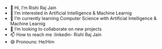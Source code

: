 - 👋 Hi, I’m Rishi Raj Jain
- 👀 I’m interested in Artificial Intelligence & Machine Learnig
- 🌱 I’m currently learning Computer Science with Artificial Intelligence & Machine Learnig
- 💞️ I’m looking to collaborate on new projects
- 📫 How to reach me :linkedin- Rishi Raj Jain
- 😄 Pronouns: He/Him

<!---
rishi12jn/rishi12jn is a ✨ special ✨ repository because its `README.md` (this file) appears on your GitHub profile.
You can click the Preview link to take a look at your changes.
--->
